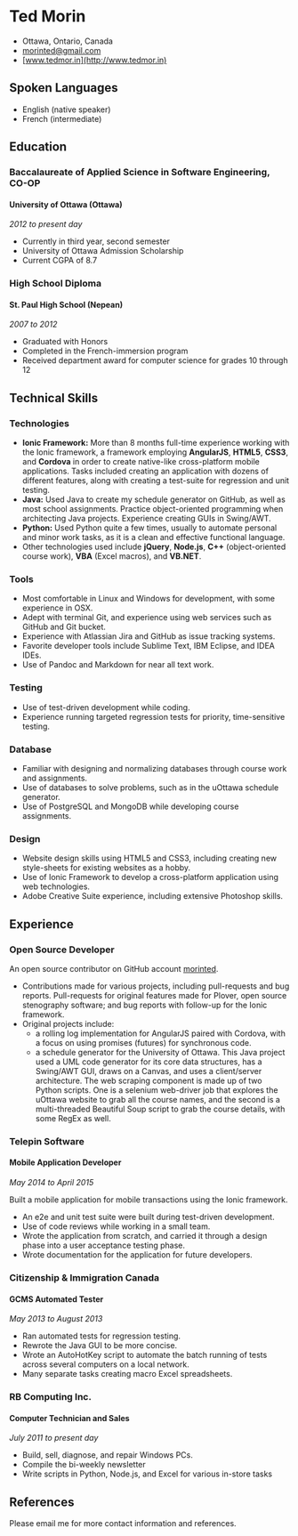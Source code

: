 # Ted Morin

- Ottawa, Ontario, Canada
- <morinted@gmail.com>
- [www.tedmor.in](http://www.tedmor.in)

## Spoken Languages

- English (native speaker)
- French (intermediate)

## Education

### Baccalaureate of Applied Science in Software Engineering, CO-OP

#### University of Ottawa (Ottawa)

*2012 to present day*

- Currently in third year, second semester
- University of Ottawa Admission Scholarship
- Current CGPA of 8.7

### High School Diploma

#### St. Paul High School (Nepean)

*2007 to 2012*

- Graduated with Honors
- Completed in the French-immersion program
- Received department award for computer science for grades 10 through 12

<span class="page-break"></span>

## Technical Skills

### Technologies

- **Ionic Framework:** More than 8 months full-time experience working with the
  Ionic framework, a framework employing **AngularJS**, **HTML5**, **CSS3**, and
  **Cordova** in order to create native-like cross-platform mobile applications.
  Tasks included creating an application with dozens of different features,
  along with creating a test-suite for regression and unit testing.
- **Java:** Used Java to create my schedule generator on GitHub, as well as
  most school assignments. Practice object-oriented programming when
  architecting Java projects. Experience creating GUIs in Swing/AWT. 
- **Python:** Used Python quite a few times, usually to automate personal and
  minor work tasks, as it is a clean and effective functional language.
- Other technologies used include **jQuery**, **Node.js**, **C++**
  (object-oriented course work), **VBA** (Excel macros), and **VB.NET**.

### Tools

- Most comfortable in Linux and Windows for development, with some experience
  in OSX.
- Adept with terminal Git, and experience using web services such as GitHub and
  Git bucket.
- Experience with Atlassian Jira and GitHub as issue tracking systems.
- Favorite developer tools include Sublime Text, IBM Eclipse, and IDEA IDEs.
- Use of Pandoc and Markdown for near all text work.

### Testing

- Use of test-driven development while coding.
- Experience running targeted regression tests for priority, time-sensitive
  testing.

### Database

- Familiar with designing and normalizing databases through course work and
  assignments.
- Use of databases to solve problems, such as in the uOttawa schedule generator.
- Use of PostgreSQL and MongoDB while developing course assignments.

### Design

- Website design skills using HTML5 and CSS3, including creating new
  style-sheets for existing websites as a hobby.
- Use of Ionic Framework to develop a cross-platform application using web
  technologies.
- Adobe Creative Suite experience, including extensive Photoshop skills.

<span class="page-break"></span>

## Experience

### Open Source Developer

An open source contributor on GitHub account
[morinted](https://github.com/morinted).

- Contributions made for various projects, including pull-requests and bug
  reports. Pull-requests for original features made for Plover, open source
  stenography software; and bug reports with follow-up for the Ionic framework.
- Original projects include:
    * a rolling log implementation for AngularJS paired with Cordova, with a
      focus on using promises (futures) for synchronous code.
    * a schedule generator for the University of Ottawa. This Java project used
      a UML code generator for its core data structures, has a Swing/AWT GUI,
      draws on a Canvas, and uses a client/server architecture. The web scraping
      component is made up of two Python scripts. One is a selenium web-driver
      job that explores the uOttawa website to grab all the course names, and
      the second is a multi-threaded Beautiful Soup script to grab the course
      details, with some RegEx as well.

### Telepin Software

#### Mobile Application Developer

*May 2014 to April 2015*

Built a mobile application for mobile transactions using the Ionic framework.
 
- An e2e and unit test suite were built during test-driven development.
- Use of code reviews while working in a small team.
- Wrote the application from scratch, and carried it through a design phase into
  a user acceptance testing phase.
- Wrote documentation for the application for future developers.

### Citizenship & Immigration Canada

#### GCMS Automated Tester

*May 2013 to August 2013*

- Ran automated tests for regression testing.
- Rewrote the Java GUI to be more concise.
- Wrote an AutoHotKey script to automate the batch running of tests across
several computers on a local network.
- Many separate tasks creating macro Excel spreadsheets.

### RB Computing Inc.

#### Computer Technician and Sales

*July 2011 to present day*

- Build, sell, diagnose, and repair Windows PCs.
- Compile the bi-weekly newsletter
- Write scripts in Python, Node.js, and Excel for various in-store tasks

## References

Please email me for more contact information and references.